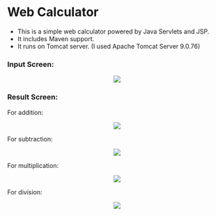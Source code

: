 # Web Calculator

 - This is a simple web calculator powered by Java Servlets and JSP. 
 - It includes Maven support.
 - It runs on Tomcat server. (I used Apache Tomcat Server 9.0.76)

### Input Screen:
<p align="center">
  <img src="https://user-images.githubusercontent.com/73114058/251746968-79882e58-e100-402f-8343-af4f99509d1d.png" />
</p> 

### Result Screen: 

For addition:
<p align="center">
  <img src="https://user-images.githubusercontent.com/73114058/251748519-d7c3d30d-c9d4-4696-a14b-7bfc0dd260b8.png" />
</p> 
For subtraction:
<p align="center">
  <img src="https://user-images.githubusercontent.com/73114058/251748638-1cadd09f-ea0d-40de-88ce-af51e3dee58e.png" />
</p> 

For multiplication:
<p align="center">
  <img src="https://user-images.githubusercontent.com/73114058/251748743-2561d08c-5f00-4dc5-82dd-2881a6693929.png" />
</p> 
For division:
<p align="center">
  <img src="https://user-images.githubusercontent.com/73114058/251748781-a2e3938d-39fc-490e-b417-f24788943a8e.png" />
</p> 



